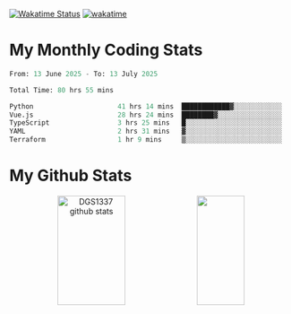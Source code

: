 [![Wakatime Status](https://github.com/noopurphalak/noopurphalak/workflows/wakatime-status-update/badge.svg)](https://github.com/noopurphalak/noopurphalak/actions/workflows/main.yml)
[![wakatime](https://wakatime.com/badge/user/80ace140-ef40-4fdd-b8ed-f3be3d2e1aea.svg)](https://wakatime.com/@80ace140-ef40-4fdd-b8ed-f3be3d2e1aea)

# My Monthly Coding Stats

<!--START_SECTION:waka-->

```python
From: 13 June 2025 - To: 13 July 2025

Total Time: 80 hrs 55 mins

Python                     41 hrs 14 mins  ████████████▓░░░░░░░░░░░░   50.63 %
Vue.js                     28 hrs 24 mins  ████████▓░░░░░░░░░░░░░░░░   34.88 %
TypeScript                 3 hrs 25 mins   █░░░░░░░░░░░░░░░░░░░░░░░░   04.19 %
YAML                       2 hrs 31 mins   ▓░░░░░░░░░░░░░░░░░░░░░░░░   03.10 %
Terraform                  1 hr 9 mins     ▒░░░░░░░░░░░░░░░░░░░░░░░░   01.42 %
```

<!--END_SECTION:waka-->

# My Github Stats
<div style="text-align: center;">
  <img width="49%" height="195px" src="https://github-readme-stats-sigma-five.vercel.app/api?username=noopurphalak&show_icons=true&count_private=true&hide_border=true&title_color=00FFFF&icon_color=00FFFF&text_color=00FFFF&bg_color=0d1117" alt="DGS1337 github stats" />
  <img width="41%" height="195px" src="https://github-readme-stats-sigma-five.vercel.app/api/top-langs/?username=noopurphalak&layout=compact&hide_border=true&title_color=00FFFF&text_color=00FFFF&bg_color=0d1117" />
</div>
